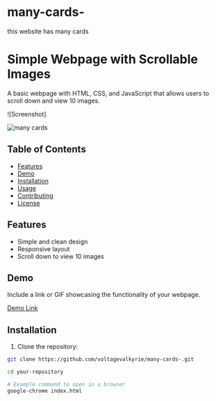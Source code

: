 # many-cards-
this website has many cards 



# Simple Webpage with Scrollable Images

A basic webpage with HTML, CSS, and JavaScript that allows users to scroll down and view 10 images.

![Screenshot]

![many cards](https://github.com/voltagevalkyrie/many-cards-/assets/149293731/5d01a681-4a58-4eef-a560-031b654425b0)



## Table of Contents

- [Features](#features)
- [Demo](#demo)
- [Installation](#installation)
- [Usage](#usage)
- [Contributing](#contributing)
- [License](#license)

## Features

- Simple and clean design
- Responsive layout
- Scroll down to view 10 images

## Demo

Include a link or GIF showcasing the functionality of your webpage.

[Demo Link](#)

## Installation

1. Clone the repository:

```bash
git clone https://github.com/voltagevalkyrie/many-cards-.git

cd your-repository

# Example command to open in a browser
google-chrome index.html





